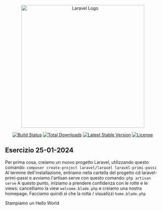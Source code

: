<p align="center"><a href="https://laravel.com" target="_blank"><img src="https://raw.githubusercontent.com/laravel/art/master/logo-lockup/5%20SVG/2%20CMYK/1%20Full%20Color/laravel-logolockup-cmyk-red.svg" width="400" alt="Laravel Logo"></a></p>

<p align="center">
<a href="https://github.com/laravel/framework/actions"><img src="https://github.com/laravel/framework/workflows/tests/badge.svg" alt="Build Status"></a>
<a href="https://packagist.org/packages/laravel/framework"><img src="https://img.shields.io/packagist/dt/laravel/framework" alt="Total Downloads"></a>
<a href="https://packagist.org/packages/laravel/framework"><img src="https://img.shields.io/packagist/v/laravel/framework" alt="Latest Stable Version"></a>
<a href="https://packagist.org/packages/laravel/framework"><img src="https://img.shields.io/packagist/l/laravel/framework" alt="License"></a>
</p>

## Esercizio 25-01-2024

Per prima cosa, creiamo un nuovo progetto Laravel, utilizzando questo comando:
`composer create-project laravel/laravel laravel-primi-passi`
Al termine dell'installazione, entriamo nella cartella del progetto
cd laravel-primi-passi e avviamo l'artisan serve con questo comando:
`php artisan serve`
A questo punto, iniziamo a prendere confidenza con le rotte e le views:
cancelliamo la view `welcome.blade.php` e creiamo una nostra homepage.
Facciamo quindi sì che la rotta / visualizzi `home.blade.php`

Stampiamo un Hello World